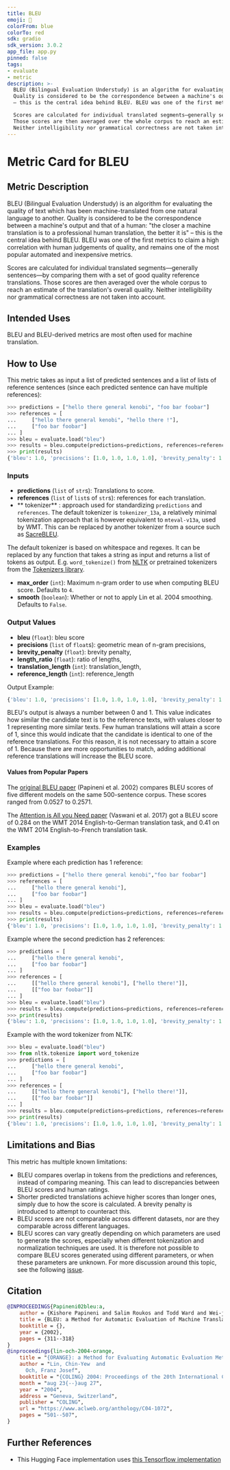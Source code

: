```yaml
---
title: BLEU
emoji: 🤗 
colorFrom: blue
colorTo: red
sdk: gradio
sdk_version: 3.0.2
app_file: app.py
pinned: false
tags:
- evaluate
- metric
description: >-
  BLEU (Bilingual Evaluation Understudy) is an algorithm for evaluating the quality of text which has been machine-translated from one natural language to another.
  Quality is considered to be the correspondence between a machine's output and that of a human: "the closer a machine translation is to a professional human translation, the better it is"
  – this is the central idea behind BLEU. BLEU was one of the first metrics to claim a high correlation with human judgements of quality, and remains one of the most popular automated and inexpensive metrics.

  Scores are calculated for individual translated segments—generally sentences—by comparing them with a set of good quality reference translations.
  Those scores are then averaged over the whole corpus to reach an estimate of the translation's overall quality.
  Neither intelligibility nor grammatical correctness are not taken into account.
---
```


# Metric Card for BLEU


## Metric Description
BLEU (Bilingual Evaluation Understudy) is an algorithm for evaluating the quality of text which has been machine-translated from one natural language to another. Quality is considered to be the correspondence between a machine's output and that of a human: "the closer a machine translation is to a professional human translation, the better it is" – this is the central idea behind BLEU. BLEU was one of the first metrics to claim a high correlation with human judgements of quality, and remains one of the most popular automated and inexpensive metrics.

Scores are calculated for individual translated segments—generally sentences—by comparing them with a set of good quality reference translations. Those scores are then averaged over the whole corpus to reach an estimate of the translation's overall quality. Neither intelligibility nor grammatical correctness are not taken into account.

## Intended Uses
BLEU and BLEU-derived metrics are most often used for machine translation.

## How to Use

This metric takes as input a list of predicted sentences and a list of lists of reference sentences (since each predicted sentence can have multiple references):

```python
>>> predictions = ["hello there general kenobi", "foo bar foobar"]
>>> references = [
...     ["hello there general kenobi", "hello there !"],
...     ["foo bar foobar"]
... ]
>>> bleu = evaluate.load("bleu")
>>> results = bleu.compute(predictions=predictions, references=references)
>>> print(results)
{'bleu': 1.0, 'precisions': [1.0, 1.0, 1.0, 1.0], 'brevity_penalty': 1.0, 'length_ratio': 1.1666666666666667, 'translation_length': 7, 'reference_length': 6}
```

### Inputs
- **predictions** (`list` of `str`s): Translations to score.
- **references** (`list` of `list`s of `str`s): references for each translation.
- ** tokenizer** : approach used for standardizing `predictions` and `references`.
    The default tokenizer is `tokenizer_13a`, a relatively minimal tokenization approach that is however equivalent to `mteval-v13a`, used by WMT.
    This can be replaced by another tokenizer from a source such as [SacreBLEU](https://github.com/mjpost/sacrebleu/tree/master/sacrebleu/tokenizers).

The default tokenizer is based on whitespace and regexes. It can be replaced by any function that takes a string as input and returns a list of tokens as output. E.g. `word_tokenize()` from [NLTK](https://www.nltk.org/api/nltk.tokenize.html) or pretrained tokenizers from the [Tokenizers library](https://huggingface.co/docs/tokenizers/index).
- **max_order** (`int`): Maximum n-gram order to use when computing BLEU score. Defaults to `4`.
- **smooth** (`boolean`): Whether or not to apply Lin et al. 2004 smoothing. Defaults to `False`.

### Output Values
- **bleu** (`float`): bleu score
- **precisions** (`list` of `float`s): geometric mean of n-gram precisions,
- **brevity_penalty** (`float`): brevity penalty,
- **length_ratio** (`float`): ratio of lengths,
- **translation_length** (`int`): translation_length,
- **reference_length** (`int`): reference_length

Output Example:
```python
{'bleu': 1.0, 'precisions': [1.0, 1.0, 1.0, 1.0], 'brevity_penalty': 1.0, 'length_ratio': 1.1666666666666667, 'translation_length': 7, 'reference_length': 6}
```

BLEU's output is always a number between 0 and 1. This value indicates how similar the candidate text is to the reference texts, with values closer to 1 representing more similar texts. Few human translations will attain a score of 1, since this would indicate that the candidate is identical to one of the reference translations. For this reason, it is not necessary to attain a score of 1. Because there are more opportunities to match, adding additional reference translations will increase the BLEU score.

#### Values from Popular Papers
The [original BLEU paper](https://aclanthology.org/P02-1040/) (Papineni et al. 2002) compares BLEU scores of five different models on the same 500-sentence corpus. These scores ranged from 0.0527 to 0.2571.

The [Attention is All you Need paper](https://proceedings.neurips.cc/paper/2017/file/3f5ee243547dee91fbd053c1c4a845aa-Paper.pdf) (Vaswani et al. 2017) got a BLEU score of 0.284 on the WMT 2014 English-to-German translation task, and 0.41 on the WMT 2014 English-to-French translation task.

### Examples

Example where each prediction has 1 reference:
```python
>>> predictions = ["hello there general kenobi","foo bar foobar"]
>>> references = [
...     ["hello there general kenobi"],
...     ["foo bar foobar"]
... ]
>>> bleu = evaluate.load("bleu")
>>> results = bleu.compute(predictions=predictions, references=references)
>>> print(results)
{'bleu': 1.0, 'precisions': [1.0, 1.0, 1.0, 1.0], 'brevity_penalty': 1.0, 'length_ratio': 1.0, 'translation_length': 7, 'reference_length': 7}
```

Example where the second prediction has 2 references:
```python
>>> predictions = [
...     ["hello there general kenobi",
...     ["foo bar foobar"]
... ]
>>> references = [
...     [["hello there general kenobi"], ["hello there!"]],
...     [["foo bar foobar"]]
... ]
>>> bleu = evaluate.load("bleu")
>>> results = bleu.compute(predictions=predictions, references=references)
>>> print(results)
{'bleu': 1.0, 'precisions': [1.0, 1.0, 1.0, 1.0], 'brevity_penalty': 1.0, 'length_ratio': 1.1666666666666667, 'translation_length': 7, 'reference_length': 6}
```

Example with the word tokenizer from NLTK:
```python
>>> bleu = evaluate.load("bleu")
>>> from nltk.tokenize import word_tokenize
>>> predictions = [
...     ["hello there general kenobi",
...     ["foo bar foobar"]
... ]
>>> references = [
...     [["hello there general kenobi"], ["hello there!"]],
...     [["foo bar foobar"]]
... ]
>>> results = bleu.compute(predictions=predictions, references=references, tokenizer=word_tokenize)
>>> print(results)
{'bleu': 1.0, 'precisions': [1.0, 1.0, 1.0, 1.0], 'brevity_penalty': 1.0, 'length_ratio': 1.1666666666666667, 'translation_length': 7, 'reference_length': 6}
```

## Limitations and Bias
This metric has multiple known limitations:
- BLEU compares overlap in tokens from the predictions and references, instead of comparing meaning. This can lead to discrepancies between BLEU scores and human ratings.
- Shorter predicted translations achieve higher scores than longer ones, simply due to how the score is calculated. A brevity penalty is introduced to attempt to counteract this.
- BLEU scores are not comparable across different datasets, nor are they comparable across different languages.
- BLEU scores can vary greatly depending on which parameters are used to generate the scores, especially when different tokenization and normalization techniques are used. It is therefore not possible to compare BLEU scores generated using different parameters, or when these parameters are unknown. For more discussion around this topic, see the following [issue](https://github.com/huggingface/datasets/issues/137).

## Citation
```bibtex
@INPROCEEDINGS{Papineni02bleu:a,
    author = {Kishore Papineni and Salim Roukos and Todd Ward and Wei-jing Zhu},
    title = {BLEU: a Method for Automatic Evaluation of Machine Translation},
    booktitle = {},
    year = {2002},
    pages = {311--318}
}
@inproceedings{lin-och-2004-orange,
    title = "{ORANGE}: a Method for Evaluating Automatic Evaluation Metrics for Machine Translation",
    author = "Lin, Chin-Yew  and
      Och, Franz Josef",
    booktitle = "{COLING} 2004: Proceedings of the 20th International Conference on Computational Linguistics",
    month = "aug 23{--}aug 27",
    year = "2004",
    address = "Geneva, Switzerland",
    publisher = "COLING",
    url = "https://www.aclweb.org/anthology/C04-1072",
    pages = "501--507",
}
```

## Further References
- This Hugging Face implementation uses [this Tensorflow implementation](https://github.com/tensorflow/nmt/blob/master/nmt/scripts/bleu.py)
